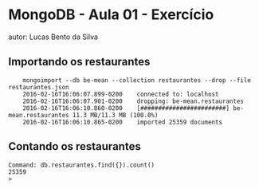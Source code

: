# MongoDB - Aula 01 - Exercício
autor: Lucas Bento da Silva

## Importando os restaurantes

```
	mongoimport --db be-mean --collection restaurantes --drop --file restaurantes.json
    2016-02-16T16:06:07.899-0200    connected to: localhost
    2016-02-16T16:06:07.901-0200    dropping: be-mean.restaurantes
    2016-02-16T16:06:10.860-0200    [########################] be-mean.restaurantes 11.3 MB/11.3 MB (100.0%)
    2016-02-16T16:06:10.865-0200    imported 25359 documents
```

## Contando os restaurantes

```
Command: db.restaurantes.find({}).count()
25359
>
```





